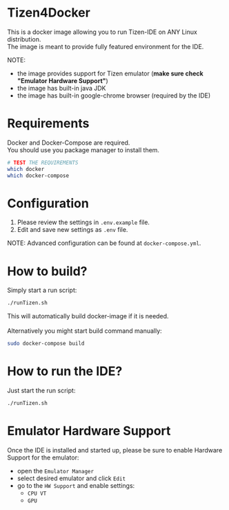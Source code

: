 Tizen4Docker
===========
This is a docker image allowing you to run Tizen-IDE on ANY Linux distribution. \
The image is meant to provide fully featured environment for the IDE. 

NOTE: 
- the image provides support for Tizen emulator (**make sure check "Emulator Hardware Support"**)
- the image has built-in java JDK
- the image has built-in google-chrome browser (required by the IDE)

# Requirements
Docker and Docker-Compose are required. \
You should use you package manager to install them. 
```bash
# TEST THE REQUIREMENTS
which docker
which docker-compose
```

# Configuration
1. Please review the settings in `.env.example` file.
2. Edit and save new settings as `.env` file. 

NOTE: Advanced configuration can be found at `docker-compose.yml`.

# How to build?  
Simply start a run script: 
```bash
./runTizen.sh
```
This will automatically build docker-image if it is needed. \
\
Alternatively you might start build command manually:
```bash
sudo docker-compose build
```

# How to run the IDE?
Just start the run script:
```bash
./runTizen.sh
```

# Emulator Hardware Support
Once the IDE is installed and started up, please be sure to enable Hardware Support for the emulator: 
- open the `Emulator Manager`
- select desired emulator and click `Edit`
- go to the `HW Support` and enable settings: 
  - `CPU VT`
  - `GPU`
